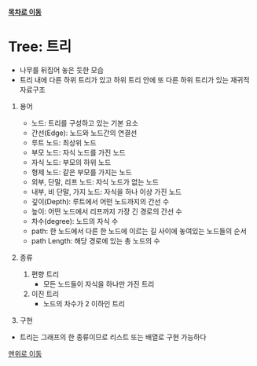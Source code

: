 #### [목차로 이동](../목차.md)
# Tree: 트리
- 나무를 뒤집어 놓은 듯한 모습
- 트리 내에 다른 하위 트리가 있고 하위 트리 안에 또 다른 하위 트리가 있는 재귀적 자료구조
1. 용어
    - 노드: 트리를 구성하고 있는 기본 요소
    - 간선(Edge): 노드와 노드간의 연결선
    - 루트 노드: 최상위 노드
    - 부모 노드: 자식 노드를 가진 노드
    - 자식 노드: 부모의 하위 노드
    - 형제 노드: 같은 부모를 가지는 노드
    - 외부, 단말, 리프 노드: 자식 노드가 없는 노드
    - 내부, 비 단말, 가지 노드: 자식을 하나 이상 가진 노드
    - 깊이(Depth): 루트에서 어떤 노드까지의 간선 수
    - 높이: 어떤 노드에서 리프까지 가장 긴 경로의 간선 수
    - 차수(degree): 노드의 자식 수
    - path: 한 노드에서 다른 한 노드에 이르는 길 사이에 놓여있는 노드들의 순서
    - path Length: 해당 경로에 있는 총 노드의 수

2. 종류
    1. 편향 트리
        - 모든 노드들이 자식을 하나만 가진 트리
    2. 이진 트리
        - 노드의 차수가 2 이하인 트리

3. 구현
- 트리는 그래프의 한 종류이므로 리스트 또는 배열로 구현 가능하다




[맨위로 이동](#목차로-이동)